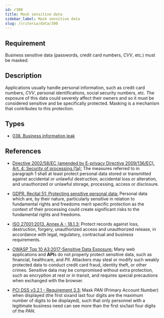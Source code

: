 ```yaml
---
id: r300
title: Mask sensitive data
sidebar_label: Mask sensitive data
slug: /criteria/data/300
---
```


## Requirement

Business sensitive data
(passwords, credit card numbers, *CVV*, etc.) must be masked.

## Description

Applications usually handle personal information, such as credit card numbers,
*CVV*, personal identifications, social security numbers, etc.
The exposure of this data could severely affect their owners and so it must
be considered sensitive and be specifically protected.
Masking is a mechanism that contributes to this protection.

## Types

- [038. Business information leak](https://fluidattacks.com/products/rules/findings/038/)

## References

- [Directive 2002/58/EC (amended by E-privacy Directive 2009/136/EC). Art. 4: Security of processing.(1a):](https://eur-lex.europa.eu/legal-content/EN/TXT/PDF/?uri=CELEX:02002L0058-20091219)
The measures referred to in paragraph 1 shall at least protect personal data
stored or transmitted against accidental or unlawful destruction,
accidental loss or alteration,
and unauthorized or unlawful storage, processing, access or disclosure.

- [GDPR. Recital 51: Protecting sensitive personal data:](https://gdpr-info.eu/recitals/no-51/)
Personal data which are, by their nature, particularly sensitive in relation
to fundamental rights and freedoms merit specific protection as the context of
their processing could create significant risks to the fundamental rights
and freedoms.

- [ISO 27001:2013. Annex A - 18.1.3:](https://www.iso.org/obp/ui/#iso:std:54534:en)
Protect records against loss, destruction, forgery, unauthorized access and
unauthorized release,
in accordance with legal, regulatory, contractual and business requirements.

- [OWASP Top 10 A3:2017-Sensitive Data Exposure:](https://owasp.org/www-project-top-ten/OWASP_Top_Ten_2017/Top_10-2017_A3-Sensitive_Data_Exposure)
Many web applications and **API**s do not properly protect sensitive data,
such as financial, healthcare, and *PII*.
Attackers may steal or modify such weakly protected data to conduct credit card
fraud, identity theft, or other crimes.
Sensitive data may be compromised without extra protection,
such as encryption at rest or in transit, and requires special precautions when
exchanged with the browser.

- [PCI DSS v3.2.1 - Requirement 3.3:](https://www.pcisecuritystandards.org/documents/PCI_DSS_v3-2-1.pdf)
Mask *PAN* (Primary Account Number) when displayed
(the first sixand last four digits are the maximum number of digits to be
displayed),
such that only personnel with a legitimate business need can see more than the
first six/last four digits of the *PAN*.
